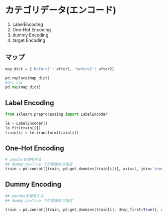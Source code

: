 # カテゴリデータ(エンコード)
1. LabelEncoding
2. One-Hot Encoding
3. dummy Encoding
4. target Encoding

## マップ
```python
map_dict = {'before1': after1, 'before2': after2}

pd.replace(map_dict)
#もしくは
pd.map(map_dict)
```

## Label Encoding
```python
from sklearn.preprocessing import LabelEncoder

le = LabelEncoder()
le.fit(train[i])
train[i] = le.transform(train[i])
```

## One-Hot Encoding
```python
# pandasを使用する
## dummy_na=True で欠測値あり指定
train = pd.concat([train, pd.get_dummies(train[i])], axis=1, join='inner')
```

## Dummy Encoding
```python
## pandasを使用する
## dummy_na=True で欠測値あり指定

train = pd.concat([train, pd.get_dummies(train[i], drop_first=True)], axis=1, join='inner')
```

```python

```
